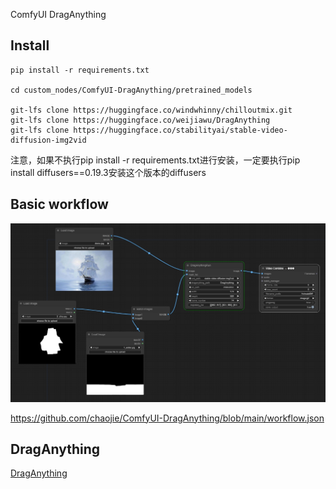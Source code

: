 ComfyUI DragAnything

## Install

```
pip install -r requirements.txt

cd custom_nodes/ComfyUI-DragAnything/pretrained_models

git-lfs clone https://huggingface.co/windwhinny/chilloutmix.git
git-lfs clone https://huggingface.co/weijiawu/DragAnything
git-lfs clone https://huggingface.co/stabilityai/stable-video-diffusion-img2vid
```

注意，如果不执行pip install -r requirements.txt进行安装，一定要执行pip install diffusers==0.19.3安装这个版本的diffusers

## Basic workflow

<img src="wf.png" raw=true>

https://github.com/chaojie/ComfyUI-DragAnything/blob/main/workflow.json

## DragAnything

[DragAnything](https://github.com/showlab/DragAnything)
